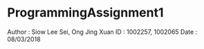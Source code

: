 # ProgrammingAssignment1
Author : Siow Lee Sei, Ong Jing Xuan
ID : 1002257, 1002065
Date : 08/03/2018


